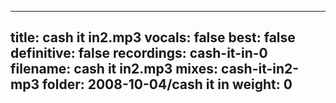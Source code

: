
---
title: cash it in2.mp3
vocals: false
best: false
definitive: false
recordings: cash-it-in-0
filename: cash it in2.mp3
mixes: cash-it-in2-mp3
folder: 2008-10-04/cash it in
weight: 0
---
